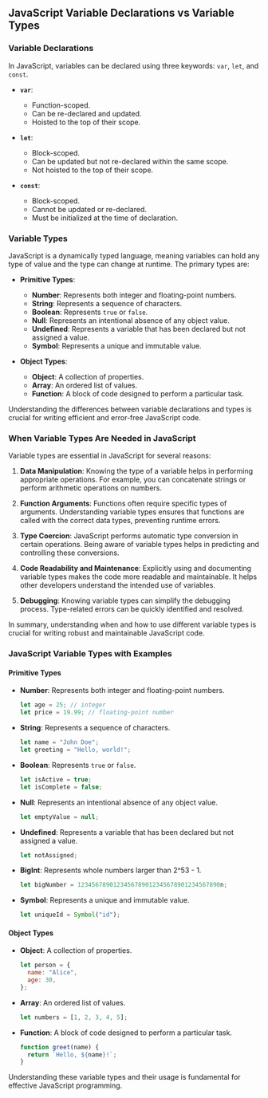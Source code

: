 ## JavaScript Variable Declarations vs Variable Types

### Variable Declarations

In JavaScript, variables can be declared using three keywords: `var`, `let`, and `const`.

- **`var`**:

  - Function-scoped.
  - Can be re-declared and updated.
  - Hoisted to the top of their scope.

- **`let`**:

  - Block-scoped.
  - Can be updated but not re-declared within the same scope.
  - Not hoisted to the top of their scope.

- **`const`**:
  - Block-scoped.
  - Cannot be updated or re-declared.
  - Must be initialized at the time of declaration.

### Variable Types

JavaScript is a dynamically typed language, meaning variables can hold any type of value and the type can change at runtime. The primary types are:

- **Primitive Types**:

  - **Number**: Represents both integer and floating-point numbers.
  - **String**: Represents a sequence of characters.
  - **Boolean**: Represents `true` or `false`.
  - **Null**: Represents an intentional absence of any object value.
  - **Undefined**: Represents a variable that has been declared but not assigned a value.
  - **Symbol**: Represents a unique and immutable value.

- **Object Types**:
  - **Object**: A collection of properties.
  - **Array**: An ordered list of values.
  - **Function**: A block of code designed to perform a particular task.

Understanding the differences between variable declarations and types is crucial for writing efficient and error-free JavaScript code.

### When Variable Types Are Needed in JavaScript

Variable types are essential in JavaScript for several reasons:

1. **Data Manipulation**: Knowing the type of a variable helps in performing appropriate operations. For example, you can concatenate strings or perform arithmetic operations on numbers.

2. **Function Arguments**: Functions often require specific types of arguments. Understanding variable types ensures that functions are called with the correct data types, preventing runtime errors.

3. **Type Coercion**: JavaScript performs automatic type conversion in certain operations. Being aware of variable types helps in predicting and controlling these conversions.

4. **Code Readability and Maintenance**: Explicitly using and documenting variable types makes the code more readable and maintainable. It helps other developers understand the intended use of variables.

5. **Debugging**: Knowing variable types can simplify the debugging process. Type-related errors can be quickly identified and resolved.

In summary, understanding when and how to use different variable types is crucial for writing robust and maintainable JavaScript code.

### JavaScript Variable Types with Examples

#### Primitive Types

- **Number**: Represents both integer and floating-point numbers.

  ```javascript
  let age = 25; // integer
  let price = 19.99; // floating-point number
  ```

- **String**: Represents a sequence of characters.

  ```javascript
  let name = "John Doe";
  let greeting = "Hello, world!";
  ```

- **Boolean**: Represents `true` or `false`.

  ```javascript
  let isActive = true;
  let isComplete = false;
  ```

- **Null**: Represents an intentional absence of any object value.

  ```javascript
  let emptyValue = null;
  ```

- **Undefined**: Represents a variable that has been declared but not assigned a value.

  ```javascript
  let notAssigned;
  ```

- **BigInt**: Represents whole numbers larger than 2^53 - 1.

  ```javascript
  let bigNumber = 1234567890123456789012345678901234567890n;
  ```

- **Symbol**: Represents a unique and immutable value.
  ```javascript
  let uniqueId = Symbol("id");
  ```

#### Object Types

- **Object**: A collection of properties.

  ```javascript
  let person = {
    name: "Alice",
    age: 30,
  };
  ```

- **Array**: An ordered list of values.

  ```javascript
  let numbers = [1, 2, 3, 4, 5];
  ```

- **Function**: A block of code designed to perform a particular task.
  ```javascript
  function greet(name) {
    return `Hello, ${name}!`;
  }
  ```

Understanding these variable types and their usage is fundamental for effective JavaScript programming.
